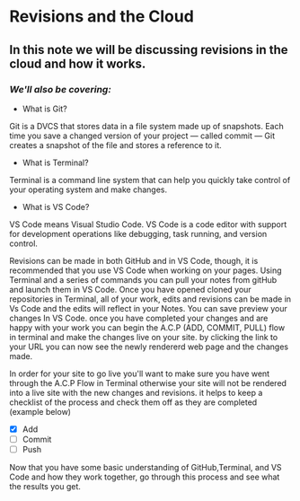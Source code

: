 # Revisions and the Cloud

## In this note we will be discussing revisions in the cloud and how it works.

### *We'll also be covering:*
- What is Git?

Git is a DVCS that stores data in a file system made up of snapshots. Each time you save a changed version of your project — called commit — Git creates a snapshot of the file and stores a reference to it. 

- What is Terminal?

Terminal is a command line system that can help you quickly take control of your operating system and make changes. 

- What is VS Code?

VS Code means Visual Studio Code.  VS Code is a code editor with support for development operations like debugging, task running, and version control.

<p> Revisions can be made in both GitHub and in VS Code, though, it is recommended that you use VS Code when working on your pages. Using Terminal and a series of commands you can pull your notes from gitHub and launch them in VS Code. Once you have opened cloned your repositories in Terminal, all of your work, edits and revisions can be made in Vs Code and the edits will reflect in your Notes. You can save preview your changes In VS Code. once you have completed your changes and are happy with your work you can begin the A.C.P (ADD, COMMIT, PULL) flow in terminal and make the changes live on your site. by clicking the link to your URL you can now see the newly rendererd web page and the changes made. <p>

<p> In order for your site to go live you'll want to make sure you have went through the A.C.P Flow in Terminal otherwise your site will not be rendered into a live site with the new changes and revisions. it helps to keep a checklist of the process and check them off as they are completed (example below)<p>


- [x] Add
- [ ] Commit
- [ ] Push

<p> Now that you have some basic understanding of GitHub,Terminal, and VS Code and how they work together, go through this process and see what the results you get. <p>